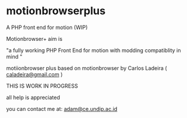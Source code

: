 # motionbrowserplus
A PHP front end for motion (WIP)

Motionbrowser+ aim is 

"a fully working PHP Front End for motion with modding compatiblity in mind "

motiionbrowser plus based on motionbrowser by Carlos Ladeira ( caladeira@gmail.com )


THIS IS WORK IN PROGRESS

all help is appreciated

you can contact me at: adam@ce.undip.ac.id
